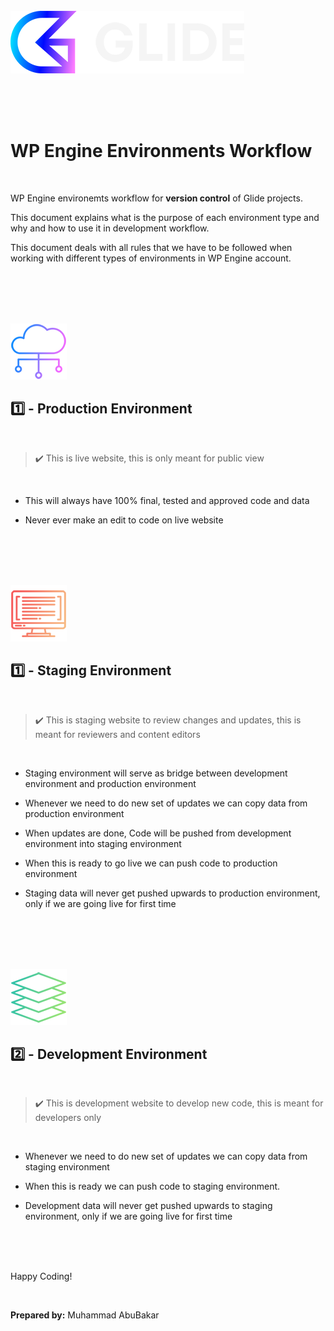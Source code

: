 <br>
<br>
<br>

![Glide Design](../assets/images/glide.png)

<br>
<br>
<br>

# WP Engine Environments Workflow

<br>

WP Engine environemts workflow for **version control** of Glide projects. 

This document explains what is the purpose of each environment type and why and how to use it in development workflow.

This document deals with all rules that we have to be followed when working with different types of environments in WP Engine account.


<br>
<br>
<br>
<br>

![1](../assets/images/1.png)

## 1️⃣ - Production Environment

<br>

> ✔️ This is live website, this is only meant for public view

<br>

- This will always have 100% final, tested and approved code and data

- Never ever make an edit to code on live website

<br>
<br>
<br>
<br>

![2](../assets/images/2.png)

## 1️⃣ - Staging Environment

<br>

> ✔️ This is staging website to review changes and updates, this is meant for reviewers and content editors

<br>

- Staging environment will serve as bridge between development environment and production environment

- Whenever we need to do new set of updates we can copy data from production environment

- When updates are done, Code will be pushed from development environment into staging environment

- When this is ready to go live we can push code to production environment

- Staging data will never get pushed upwards to production environment, only if we are going live for first time

<br>
<br>
<br>
<br>

![3](../assets/images/3.png)

## 2️⃣ - Development Environment

<br>

> ✔️ This is development website to develop new code, this is meant for developers only

<br>

- Whenever we need to do new set of updates we can copy data from staging environment

- When this is ready we can push code to staging environment.

- Development data will never get pushed upwards to staging environment, only if we are going live for first time

<br>



<br>
<br>

Happy Coding!

<br>

**Prepared by:**
Muhammad AbuBakar

<br>
<br>
